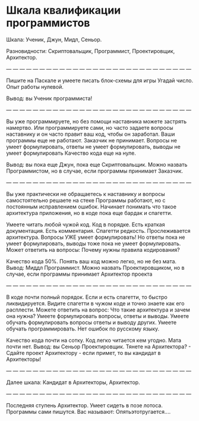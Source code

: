 Шкала квалификации программистов
==============================

Шкала: Ученик, Джун, Мидл, Сеньор.

Разновидности: Скриптовальщик, Программист, Проектировщик, Архитектор.

— — — — — — — — — — — — — — — — — — — — — — — — — — — — 

Пишите на Паскале и умеете писать блок-схемы для игры Угадай число.
Опыт работы нулевой.

Вывод: вы Ученик программиста!

— — — — — — — — — — — — — — — — — — — — — — — — — — — — 

Вы уже программируете, но без помощи наставника можете застрять намертво. 
Или программируете сами, но часто задаете вопросы наставнику и он часто правит ваш код, чтобы он заработал.
Ваши программы еще не работают. Заказчик не принимает.
Вопросы не умеет формулировать, ответы не умеет формулировать, выводы не умеет формулировать
Качество кода еще на нуле.

Вывод: вы пока еще Джун, пока еще Скриптовальщик.
Можно назвать Программистом, но в случае, если программы принимает Заказчик.


— — — — — — — — — — — — — — — — — — — — — — — — — — — — 

Вы уже практически не обращаетесь к наставнику и вопросы самостоятельно решаете на стеке
Программы работают, но с постоянным исправлением ошибок.
Начинает понимать что такое архитектура приложения, но в коде пока еще бардак и спагетти.

Умеете читать любой чужой код.
Код в порядке. Есть краткая документация. Есть комментария. Спагетти редкость. Прослеживается архитектура.
Вопросы УЖЕ умеет формулировать!
Но ответы пока не умеет формулировать, выводы тоже пока не умеет формулировать.
Может ответить на вопросы: Почему нужны правила кодирования?

Качество кода 50%. Понять ваш код можно легко, но не без мата.
Вывод: Миддл Программист.
Можно назвать Проектировщиком, но в случае, если программы принимает Архитектор проекта



— — — — — — — — — — — — — — — — — — — — — — — — — — — — 

В коде почти полный порядок. Если и есть спагетти, то быстро ликвидируется.
Видите спагетти в чужом коде и точно знаете как его расплести.
Можете ответить на вопрос: Что такие архитектура и зачем она нужна?
Умеете формулировать вопросы, ответы и выводы.
Умеете обучать формулировать вопросы ответы и выводу других.
Умеете обучать программировать.
Нет ошибок по русскому языку.

Качество кода почти на сотку.
Код легко читается кем угодно. Мата почти нет.
Вывод: вы Сеньор Проектировщик.
Тянете на Архитектора? - Сдайте проект Архитектору - если примет, то вы кандидат в Архитекторы!

— — — — — — — — — — — — — — — — — — — — — — — — — — — — 

Далее шкала:
Кандидат в Архитекторы, Архитектор.

— — — — — — — — — — — — — — — — — — — — — — — — — — — — 

Последняя ступень Архитектор. 
Умеет сидеть в позе лотоса. 
Программы сами пишутся.
Вас называют: Опятьэтотругается....
